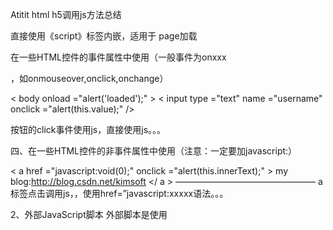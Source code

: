 Atitit html h5调用js方法总结


直接使用《script》标签内嵌，适用于 page加载

在一些HTML控件的事件属性中使用（一般事件为onxxx

，如onmouseover,onclick,onchange）

< body  onload ="alert('loaded');" >
< input  type ="text"  name ="username"  onclick ="alert(this.value);"   />

按钮的click事件使用js，直接使用js。。。

四、在一些HTML控件的非事件属性中使用（注意：一定要加javascript:）

< a  href ="javascript:void(0);"  onclick ="alert(this.innerText);" > my blog:http://blog.csdn.net/kimsoft </ a >
————————————————
 a标签点击调用js，，使用href=”javascript:xxxxx语法。。。



2、外部JavaScript脚本
外部脚本是使用<script>标签和src属性将外部的JavaScript脚本文件连接到HTML中的方法；这通常用于网页设计领域。

服务端js   ejs框架等

Ref
HTML中调用JavaScript的几种情况和规范写法_KimSoft's Blog-CSDN博客
